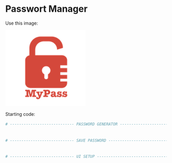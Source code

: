 # Passwort Manager

Use this image:

<p align="left">
<img src="https://github.com/Olexandr-Andriyenko/Python-learning-path/blob/main/illustrations/img57.png" width="250">
<p>

Starting code:

```python
# ---------------------------- PASSWORD GENERATOR ------------------------------- #


# ---------------------------- SAVE PASSWORD ------------------------------- #


# ---------------------------- UI SETUP ------------------------------- #
```
